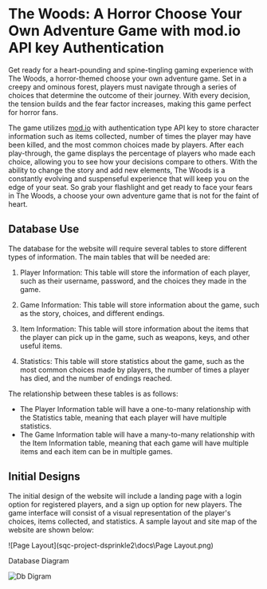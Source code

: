 # The Woods: A Horror Choose Your Own Adventure Game with mod.io API key Authentication

Get ready for a heart-pounding and spine-tingling gaming experience with The Woods, a horror-themed choose your own adventure game. Set in a creepy and ominous forest, players must navigate through a series of choices that determine the outcome of their journey. With every decision, the tension builds and the fear factor increases, making this game perfect for horror fans.

The game utilizes [mod.io](https://mod.io) with authentication type API key to store character information such as items collected, number of times the player may have been killed, and the most common choices made by players. After each play-through, the game displays the percentage of players who made each choice, allowing you to see how your decisions compare to others. With the ability to change the story and add new elements, The Woods is a constantly evolving and suspenseful experience that will keep you on the edge of your seat. So grab your flashlight and get ready to face your fears in The Woods, a choose your own adventure game that is not for the faint of heart.

## Database Use

The database for the website will require several tables to store different types of information. The main tables that will be needed are:

1. Player Information: This table will store the information of each player, such as their username, password, and the choices they made in the game.

2. Game Information: This table will store information about the game, such as the story, choices, and different endings.

3. Item Information: This table will store information about the items that the player can pick up in the game, such as weapons, keys, and other useful items.

4. Statistics: This table will store statistics about the game, such as the most common choices made by players, the number of times a player has died, and the number of endings reached.

The relationship between these tables is as follows:

- The Player Information table will have a one-to-many relationship with the Statistics table, meaning that each player will have multiple statistics.
- The Game Information table will have a many-to-many relationship with the Item Information table, meaning that each game will have multiple items and each item can be in multiple games.

## Initial Designs

The initial design of the website will include a landing page with a login option for registered players, and a sign up option for new players. The game interface will consist of a visual representation of the player's choices, items collected, and statistics. A sample layout and site map of the website are shown below:

![Page Layout](sqc-project-dsprinkle2\docs\Page Layout.png)


Database Diagram

![Db Digram](sqc-project-dsprinkle2\docs\DB_diagram.drawio.png)
